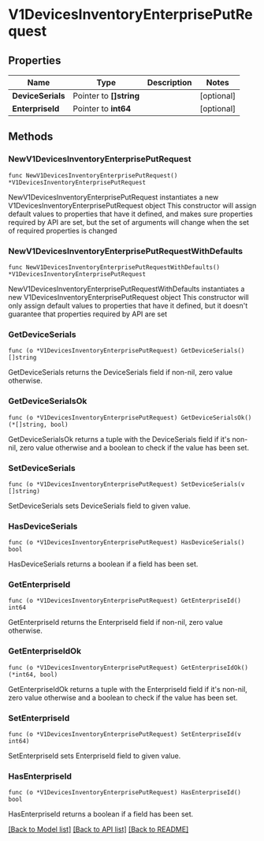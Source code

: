 # V1DevicesInventoryEnterprisePutRequest

## Properties

Name | Type | Description | Notes
------------ | ------------- | ------------- | -------------
**DeviceSerials** | Pointer to **[]string** |  | [optional] 
**EnterpriseId** | Pointer to **int64** |  | [optional] 

## Methods

### NewV1DevicesInventoryEnterprisePutRequest

`func NewV1DevicesInventoryEnterprisePutRequest() *V1DevicesInventoryEnterprisePutRequest`

NewV1DevicesInventoryEnterprisePutRequest instantiates a new V1DevicesInventoryEnterprisePutRequest object
This constructor will assign default values to properties that have it defined,
and makes sure properties required by API are set, but the set of arguments
will change when the set of required properties is changed

### NewV1DevicesInventoryEnterprisePutRequestWithDefaults

`func NewV1DevicesInventoryEnterprisePutRequestWithDefaults() *V1DevicesInventoryEnterprisePutRequest`

NewV1DevicesInventoryEnterprisePutRequestWithDefaults instantiates a new V1DevicesInventoryEnterprisePutRequest object
This constructor will only assign default values to properties that have it defined,
but it doesn't guarantee that properties required by API are set

### GetDeviceSerials

`func (o *V1DevicesInventoryEnterprisePutRequest) GetDeviceSerials() []string`

GetDeviceSerials returns the DeviceSerials field if non-nil, zero value otherwise.

### GetDeviceSerialsOk

`func (o *V1DevicesInventoryEnterprisePutRequest) GetDeviceSerialsOk() (*[]string, bool)`

GetDeviceSerialsOk returns a tuple with the DeviceSerials field if it's non-nil, zero value otherwise
and a boolean to check if the value has been set.

### SetDeviceSerials

`func (o *V1DevicesInventoryEnterprisePutRequest) SetDeviceSerials(v []string)`

SetDeviceSerials sets DeviceSerials field to given value.

### HasDeviceSerials

`func (o *V1DevicesInventoryEnterprisePutRequest) HasDeviceSerials() bool`

HasDeviceSerials returns a boolean if a field has been set.

### GetEnterpriseId

`func (o *V1DevicesInventoryEnterprisePutRequest) GetEnterpriseId() int64`

GetEnterpriseId returns the EnterpriseId field if non-nil, zero value otherwise.

### GetEnterpriseIdOk

`func (o *V1DevicesInventoryEnterprisePutRequest) GetEnterpriseIdOk() (*int64, bool)`

GetEnterpriseIdOk returns a tuple with the EnterpriseId field if it's non-nil, zero value otherwise
and a boolean to check if the value has been set.

### SetEnterpriseId

`func (o *V1DevicesInventoryEnterprisePutRequest) SetEnterpriseId(v int64)`

SetEnterpriseId sets EnterpriseId field to given value.

### HasEnterpriseId

`func (o *V1DevicesInventoryEnterprisePutRequest) HasEnterpriseId() bool`

HasEnterpriseId returns a boolean if a field has been set.


[[Back to Model list]](../README.md#documentation-for-models) [[Back to API list]](../README.md#documentation-for-api-endpoints) [[Back to README]](../README.md)


